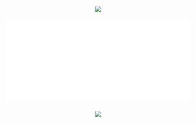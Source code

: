 <div align="center">
  <a href="https://github.com/elmerchou">
  <img src="https://i.imgur.com/IUk2fpA.gif" /> 
  </a>
</div>

<br />

<div align="center">
  <a href="https://github.com/elmerchou">
    <img src="metrics.plugin.achievements.compact.svg" /> 
  </a>
<div/>
  
<br />
  
<a href="https://github.com/elmerchou">
  <img src="https://github-readme-stats.vercel.app/api?username=elmerchou&show_icons=true&theme=gotham" align="center"/> 
</a>


